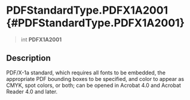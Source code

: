 PDFStandardType.PDFX1A2001 {#PDFStandardType.PDFX1A2001}
==========================

> int **PDFX1A2001**

Description
-----------

PDF/X-1a standard, which requires all fonts to be embedded, the
appropriate PDF bounding boxes to be specified, and color to appear as
CMYK, spot colors, or both; can be opened in Acrobat 4.0 and Acrobat
Reader 4.0 and later.
